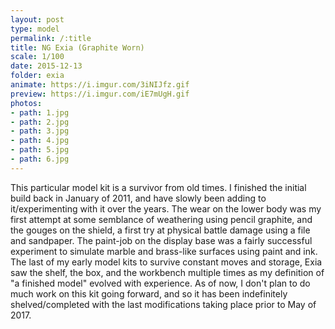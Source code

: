 ```yaml
---
layout: post
type: model
permalink: /:title
title: NG Exia (Graphite Worn)
scale: 1/100 
date: 2015-12-13
folder: exia
animate: https://i.imgur.com/3iNIJfz.gif
preview: https://i.imgur.com/iE7mUgH.gif
photos:
- path: 1.jpg
- path: 2.jpg
- path: 3.jpg
- path: 4.jpg
- path: 5.jpg
- path: 6.jpg											
---
```


This particular model kit is a survivor from old times. I finished the initial build back in January of 2011, and have slowly been adding to it/experimenting with it over the years. The wear on the lower body was my first attempt at some semblance of weathering using pencil graphite, and the gouges on the shield, a first try at physical battle damage using a file and sandpaper. The paint-job on the display base was a fairly successful experiment to simulate marble and brass-like surfaces using paint and ink. The last of my early model kits to survive constant moves and storage, Exia saw the shelf, the box, and the workbench multiple times as my definition of "a finished model" evolved with experience. As of now, I don't plan to do much work on this kit going forward, and so it has been indefinitely shelved/completed with the last modifications taking place prior to May of 2017.